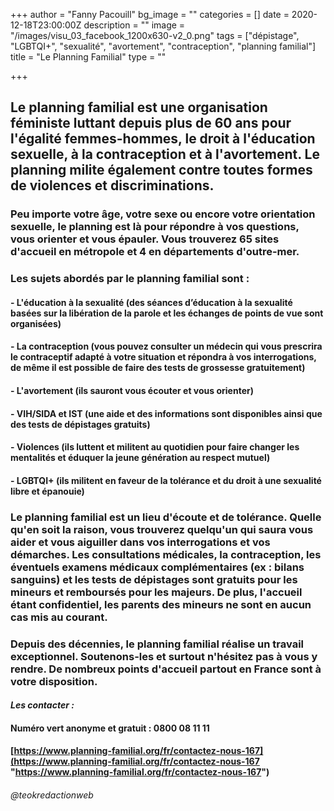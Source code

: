 +++
author = "Fanny Pacouill"
bg_image = ""
categories = []
date = 2020-12-18T23:00:00Z
description = ""
image = "/images/visu_03_facebook_1200x630-v2_0.png"
tags = ["dépistage", "LGBTQI+", "sexualité", "avortement", "contraception", "planning familial"]
title = "Le Planning Familial"
type = ""

+++
## Le planning familial est une organisation féministe luttant depuis plus de 60 ans pour l'égalité femmes-hommes, le droit à l'éducation sexuelle, à la contraception et à l'avortement. Le planning milite également contre toutes formes de violences et discriminations.

### Peu importe votre âge, votre sexe ou encore votre orientation sexuelle, le planning est là pour répondre à vos questions, vous orienter et vous épauler. Vous trouverez 65 sites d'accueil en métropole et 4 en départements d'outre-mer.

### **Les sujets abordés par le planning familial sont :**

#### - L'éducation à la sexualité (des séances d’éducation à la sexualité basées sur la libération de la parole et les échanges de points de vue sont organisées)

#### - La contraception (vous pouvez consulter un médecin qui vous prescrira le contraceptif adapté à votre situation et répondra à vos interrogations, de même il est possible de faire des tests de grossesse gratuitement)

#### - L'avortement (ils sauront vous écouter et vous orienter)

#### - VIH/SIDA et IST (une aide et des informations sont disponibles ainsi que des tests de dépistages gratuits)

#### - Violences (ils luttent et militent au quotidien pour faire changer les mentalités et éduquer la jeune génération au respect mutuel)

#### - LGBTQI+ (ils militent en faveur de la tolérance et du droit à une sexualité libre et épanouie)

### Le planning familial est un lieu d'écoute et de tolérance. Quelle qu'en soit la raison, vous trouverez quelqu'un qui saura vous aider et vous aiguiller dans vos interrogations et vos démarches. Les consultations médicales, la contraception, les éventuels examens médicaux complémentaires (ex : bilans sanguins) et les tests de dépistages sont gratuits pour les mineurs et remboursés pour les majeurs. De plus, l'accueil étant confidentiel, les parents des mineurs ne sont en aucun cas mis au courant.

### Depuis des décennies, le planning familial réalise un travail exceptionnel. Soutenons-les et surtout n'hésitez pas à vous y rendre. De nombreux points d'accueil partout en France sont à votre disposition.

#### _Les contacter :_

#### Numéro vert anonyme et gratuit : 0800 08 11 11

#### [https://www.planning-familial.org/fr/contactez-nous-167](https://www.planning-familial.org/fr/contactez-nous-167 "https://www.planning-familial.org/fr/contactez-nous-167")

###### _@teokredactionweb_